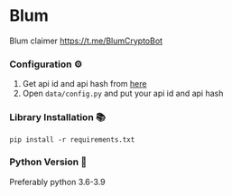 # Blum
Blum claimer https://t.me/BlumCryptoBot

### Configuration ⚙️
1. Get api id and api hash from [here](https://my.telegram.org/auth "here")
2. Open `data/config.py` and put your api id and api hash

### Library Installation 📚
`pip install -r requirements.txt` 

### Python Version 🐍
Preferably python 3.6-3.9

